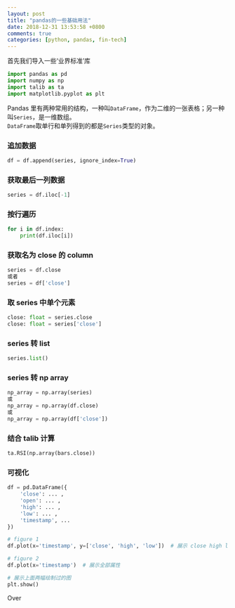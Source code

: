 ```yaml
---
layout: post
title: "pandas的一些基础用法"
date: 2018-12-31 13:53:58 +0800
comments: true
categories: [python, pandas, fin-tech]
---
```


首先我们导入一些‘业界标准’库

```python
import pandas as pd
import numpy as np
import talib as ta
import matplotlib.pyplot as plt
```

Pandas 里有两种常用的结构，一种叫`DataFrame`，作为二维的一张表格；另一种叫`Series`，是一维数组。  
`DataFrame`取单行和单列得到的都是`Series`类型的对象。  

### 追加数据

```python
df = df.append(series, ignore_index=True)
```

### 获取最后一列数据

```python
series = df.iloc[-1]
```

### 按行遍历

```python
for i in df.index:
    print(df.iloc[i])
```

### 获取名为 close 的 column

```python
series = df.close
或者
series = df['close']
```

<!--more-->

### 取 series 中单个元素

```python
close: float = series.close
close: float = series['close']
```

### series 转 list

```python
series.list()
```

### series 转 np array

```python
np_array = np.array(series)
或
np_array = np.array(df.close)
或
np_array = np.array(df['close'])
```

### 结合 talib 计算

```python
ta.RSI(np.array(bars.close))
```

### 可视化

```python
df = pd.DataFrame({
    'close': ... ,
    'open': ... ,
    'high': ... ,
    'low': ... ,
    'timestamp', ...
})

# figure 1
df.plot(x='timestamp', y=['close', 'high', 'low'])  # 展示 close high low 三个属性

# figure 2
df.plot(x='timestamp')  # 展示全部属性

# 展示上面两幅绘制过的图
plt.show()
```


Over




